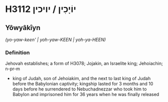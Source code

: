 # H3112 יוֹיָכִין / יויכין

## Yôwyâkîyn

_(yo-yaw-keen' | yoh-yaw-KEEN | yoh-ya-HEEN)_

### Definition

Jehovah establishes; a form of H3078; Jojakin, an Israelite king; Jehoiachin; n-pr-m

- king of Judah, son of Jehoiakim, and the next to last king of Judah before the Babylonian captivity; kingship lasted for 3 months and 10 days before he surrendered to Nebuchadnezzar who took him to Babylon and imprisoned him for 36 years when he was finally released
